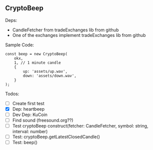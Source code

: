## CryptoBeep


Deps:
 * CandleFetcher from tradeExchanges lib from github
 * One of the exchanges implement tradeExchanges lib from github



Sample Code:
```
const beep = new CryptoBeep(
    okx,
    1, // 1 minute candle
    {
        up: 'assets/up.wav',
        down: 'assets/down.wav',
    }
);
```

Todos:
 * [ ] Create first test
 * [x] Dep: heartbeep
 * [ ] Dev Dep: KuCoin
 * [ ] Find sound (freesound.org??)
 * [ ] Test cryptoBeep construct(fetcher: CandleFetcher, symbol: string, interval: number)
 * [ ] Test: cryptoBeep.getLatestClosedCandle()
 * [ ] Test: beep()
